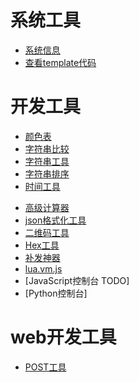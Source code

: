 # 系统工具
- [系统信息](/system/sys)
- [查看template代码](/system/template_cache)
<!-- [sql工具](/system/sql) -->

<!-- [上传文件](/tool?path=/static/upload) -->

<!-- [C盘](/fs/C:/) -->
<!-- [D盘](/fs/D:/) -->

<!-- [同步DB](/sync/syncdb) -->

# 开发工具

- [颜色表](/tools/color.html)
- [字符串比较](/tools/string_cmp.html)
- [字符串工具](/tools/string.html)
- [字符串排序](/static/archive/字符串排序.html)
- [时间工具](/tools/datetime.html)
<!-- [计算器](/static/archive/计算器.html) -->
- [高级计算器](/tools/calc.html)
- [json格式化工具](/static/archive/json-editor.html)
- [二维码工具](/tools/barcode.html)
- [Hex工具](/tools/hex.html)
- [补发神器](/static/archive/补发神器.html)
- [lua.vm.js](/static/archive/lua.vm.js/repl.html)
- [JavaScript控制台 TODO]
- [Python控制台]

# web开发工具

- [POST工具](/tools/static/archive/POST.html)